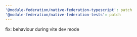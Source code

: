 ```yaml
---
'@module-federation/native-federation-typescript': patch
'@module-federation/native-federation-tests': patch
---
```


fix: behaviour during vite dev mode
